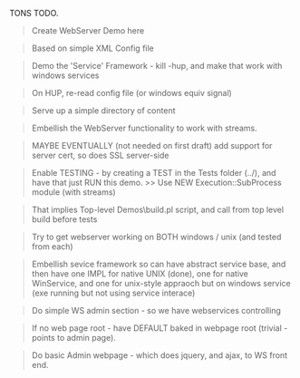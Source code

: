 TONS TODO.

>	Create WebServer Demo here

>	Based on simple XML Config file

>	Demo the 'Service' Framework - kill -hup, and make that work with windows services

>	On HUP, re-read config file (or windows equiv signal)

>	Serve up a simple directory of content

>	Embellish the WebServer functionality to work with streams.

>	MAYBE EVENTUALLY (not needed on first draft) add support for server cert, so does
	SSL server-side
	
>	Enable TESTING - by creating a TEST in the Tests folder (../), and have that just
	RUN this demo.
	>> Use NEW Execution::SubProcess module (with streams)
	
>	That implies Top-level Demos\build.pl script, and call from top level build before
	tests
	
>	Try to get webserver working on BOTH windows / unix (and tested from each)

>	Embellish sevice framework so can have abstract service base, and then
	have one IMPL for native UNIX (done), one for native WinService, and one for
	unix-style appraoch but on windows service (exe running but not using service interace)
	
>	Do simple WS admin section - so we have webservices controlling

>	If no web page root - have DEFAULT baked in webpage root (trivial - points to admin page).

>	Do basic Admin webpage - which does jquery, and ajax, to WS front end.

